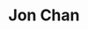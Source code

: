 ---
layout: post
title: Jon Chan
school: NYU
major: Major?
image: https://static.squarespace.com/static/50354720c4aa2d2d3150d3d8/t/5061cddac4aac9fd4e63e446/1348586970523/?format=300w
position: ??
positionURL: http://www.techatnyu.org/position
now: StackOverflow
nowURL: http://www.google.com
twitter: JonHMChan
email: t@NYU email?
graduate: 2014
weight: 11
---